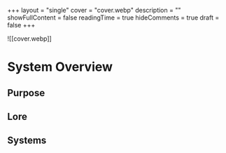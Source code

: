 +++
layout = "single"
cover = "cover.webp"
description = ""
showFullContent = false
readingTime = true
hideComments = true
draft = false
+++

![[cover.webp]]

# System Overview

## Purpose

## Lore

## Systems
